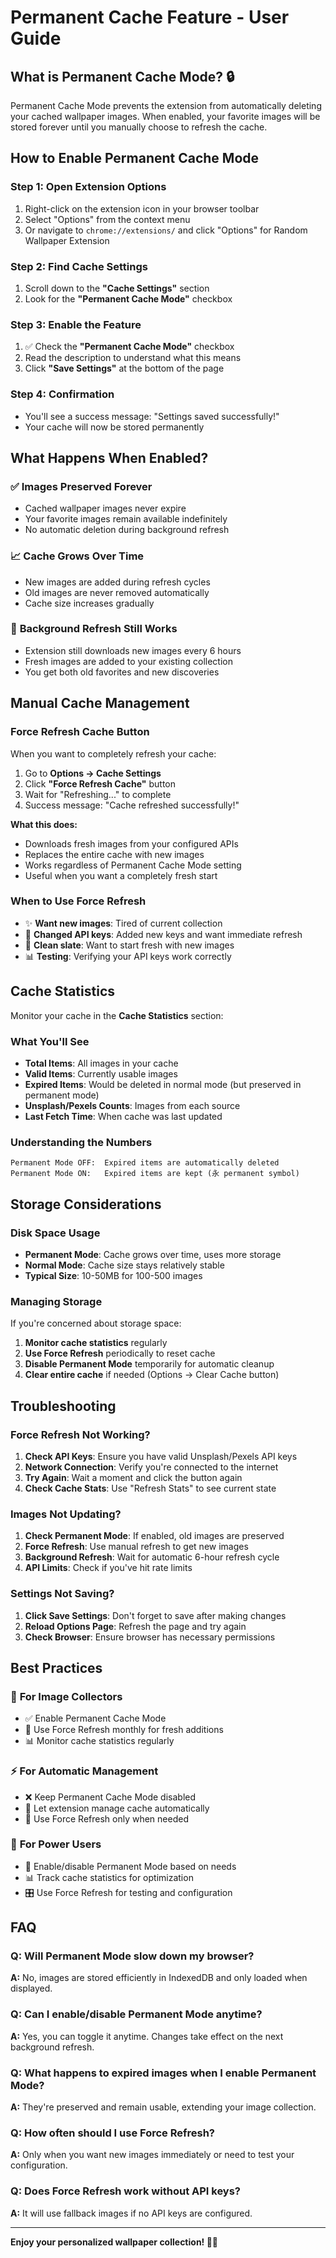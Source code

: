# Permanent Cache Feature - User Guide

## What is Permanent Cache Mode? 🔒

Permanent Cache Mode prevents the extension from automatically deleting your cached wallpaper images. When enabled, your favorite images will be stored forever until you manually choose to refresh the cache.

## How to Enable Permanent Cache Mode

### Step 1: Open Extension Options
1. Right-click on the extension icon in your browser toolbar
2. Select "Options" from the context menu
3. Or navigate to `chrome://extensions/` and click "Options" for Random Wallpaper Extension

### Step 2: Find Cache Settings
1. Scroll down to the **"Cache Settings"** section
2. Look for the **"Permanent Cache Mode"** checkbox

### Step 3: Enable the Feature
1. ✅ Check the **"Permanent Cache Mode"** checkbox
2. Read the description to understand what this means
3. Click **"Save Settings"** at the bottom of the page

### Step 4: Confirmation
- You'll see a success message: "Settings saved successfully!"
- Your cache will now be stored permanently

## What Happens When Enabled?

### ✅ **Images Preserved Forever**
- Cached wallpaper images never expire
- Your favorite images remain available indefinitely
- No automatic deletion during background refresh

### 📈 **Cache Grows Over Time**
- New images are added during refresh cycles
- Old images are never removed automatically
- Cache size increases gradually

### 🔄 **Background Refresh Still Works**
- Extension still downloads new images every 6 hours
- Fresh images are added to your existing collection
- You get both old favorites and new discoveries

## Manual Cache Management

### Force Refresh Cache Button
When you want to completely refresh your cache:

1. Go to **Options → Cache Settings**
2. Click **"Force Refresh Cache"** button
3. Wait for "Refreshing..." to complete
4. Success message: "Cache refreshed successfully!"

**What this does:**
- Downloads fresh images from your configured APIs
- Replaces the entire cache with new images
- Works regardless of Permanent Cache Mode setting
- Useful when you want a completely fresh start

### When to Use Force Refresh
- ✨ **Want new images**: Tired of current collection
- 🔧 **Changed API keys**: Added new keys and want immediate refresh
- 🧹 **Clean slate**: Want to start fresh with new images
- 📊 **Testing**: Verifying your API keys work correctly

## Cache Statistics

Monitor your cache in the **Cache Statistics** section:

### What You'll See
- **Total Items**: All images in your cache
- **Valid Items**: Currently usable images
- **Expired Items**: Would be deleted in normal mode (but preserved in permanent mode)
- **Unsplash/Pexels Counts**: Images from each source
- **Last Fetch Time**: When cache was last updated

### Understanding the Numbers
```
Permanent Mode OFF:  Expired items are automatically deleted
Permanent Mode ON:   Expired items are kept (永 permanent symbol)
```

## Storage Considerations

### Disk Space Usage
- **Permanent Mode**: Cache grows over time, uses more storage
- **Normal Mode**: Cache size stays relatively stable
- **Typical Size**: 10-50MB for 100-500 images

### Managing Storage
If you're concerned about storage space:
1. **Monitor cache statistics** regularly
2. **Use Force Refresh** periodically to reset cache
3. **Disable Permanent Mode** temporarily for automatic cleanup
4. **Clear entire cache** if needed (Options → Clear Cache button)

## Troubleshooting

### Force Refresh Not Working?
1. **Check API Keys**: Ensure you have valid Unsplash/Pexels API keys
2. **Network Connection**: Verify you're connected to the internet
3. **Try Again**: Wait a moment and click the button again
4. **Check Cache Stats**: Use "Refresh Stats" to see current state

### Images Not Updating?
1. **Check Permanent Mode**: If enabled, old images are preserved
2. **Force Refresh**: Use manual refresh to get new images
3. **Background Refresh**: Wait for automatic 6-hour refresh cycle
4. **API Limits**: Check if you've hit rate limits

### Settings Not Saving?
1. **Click Save Settings**: Don't forget to save after making changes
2. **Reload Options Page**: Refresh the page and try again
3. **Check Browser**: Ensure browser has necessary permissions

## Best Practices

### 🎯 **For Image Collectors**
- ✅ Enable Permanent Cache Mode
- 🔄 Use Force Refresh monthly for fresh additions
- 📊 Monitor cache statistics regularly

### ⚡ **For Automatic Management**
- ❌ Keep Permanent Cache Mode disabled
- 🤖 Let extension manage cache automatically
- 🔄 Use Force Refresh only when needed

### 🔧 **For Power Users**
- 🔄 Enable/disable Permanent Mode based on needs
- 📊 Track cache statistics for optimization
- 🎛️ Use Force Refresh for testing and configuration

## FAQ

### Q: Will Permanent Mode slow down my browser?
**A:** No, images are stored efficiently in IndexedDB and only loaded when displayed.

### Q: Can I enable/disable Permanent Mode anytime?
**A:** Yes, you can toggle it anytime. Changes take effect on the next background refresh.

### Q: What happens to expired images when I enable Permanent Mode?
**A:** They're preserved and remain usable, extending your image collection.

### Q: How often should I use Force Refresh?
**A:** Only when you want new images immediately or need to test your configuration.

### Q: Does Force Refresh work without API keys?
**A:** It will use fallback images if no API keys are configured.

---

**Enjoy your personalized wallpaper collection! 🎨✨**